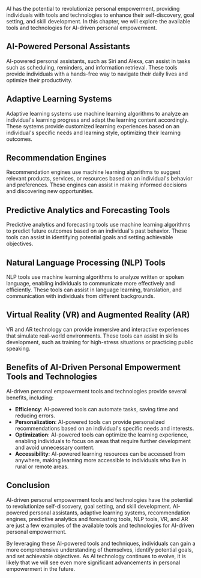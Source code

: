 
AI has the potential to revolutionize personal empowerment, providing individuals with tools and technologies to enhance their self-discovery, goal setting, and skill development. In this chapter, we will explore the available tools and technologies for AI-driven personal empowerment.

AI-Powered Personal Assistants
------------------------------

AI-powered personal assistants, such as Siri and Alexa, can assist in tasks such as scheduling, reminders, and information retrieval. These tools provide individuals with a hands-free way to navigate their daily lives and optimize their productivity.

Adaptive Learning Systems
-------------------------

Adaptive learning systems use machine learning algorithms to analyze an individual's learning progress and adapt the learning content accordingly. These systems provide customized learning experiences based on an individual's specific needs and learning style, optimizing their learning outcomes.

Recommendation Engines
----------------------

Recommendation engines use machine learning algorithms to suggest relevant products, services, or resources based on an individual's behavior and preferences. These engines can assist in making informed decisions and discovering new opportunities.

Predictive Analytics and Forecasting Tools
------------------------------------------

Predictive analytics and forecasting tools use machine learning algorithms to predict future outcomes based on an individual's past behavior. These tools can assist in identifying potential goals and setting achievable objectives.

Natural Language Processing (NLP) Tools
---------------------------------------

NLP tools use machine learning algorithms to analyze written or spoken language, enabling individuals to communicate more effectively and efficiently. These tools can assist in language learning, translation, and communication with individuals from different backgrounds.

Virtual Reality (VR) and Augmented Reality (AR)
-----------------------------------------------

VR and AR technology can provide immersive and interactive experiences that simulate real-world environments. These tools can assist in skills development, such as training for high-stress situations or practicing public speaking.

Benefits of AI-Driven Personal Empowerment Tools and Technologies
-----------------------------------------------------------------

AI-driven personal empowerment tools and technologies provide several benefits, including:

* **Efficiency**: AI-powered tools can automate tasks, saving time and reducing errors.
* **Personalization**: AI-powered tools can provide personalized recommendations based on an individual's specific needs and interests.
* **Optimization**: AI-powered tools can optimize the learning experience, enabling individuals to focus on areas that require further development and avoid unnecessary content.
* **Accessibility**: AI-powered learning resources can be accessed from anywhere, making learning more accessible to individuals who live in rural or remote areas.

Conclusion
----------

AI-driven personal empowerment tools and technologies have the potential to revolutionize self-discovery, goal setting, and skill development. AI-powered personal assistants, adaptive learning systems, recommendation engines, predictive analytics and forecasting tools, NLP tools, VR, and AR are just a few examples of the available tools and technologies for AI-driven personal empowerment.

By leveraging these AI-powered tools and techniques, individuals can gain a more comprehensive understanding of themselves, identify potential goals, and set achievable objectives. As AI technology continues to evolve, it is likely that we will see even more significant advancements in personal empowerment in the future.
